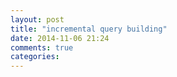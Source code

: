 ```yaml
---
layout: post
title: "incremental query building"
date: 2014-11-06 21:24
comments: true
categories: 
---
```

